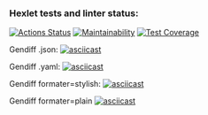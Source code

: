 ### Hexlet tests and linter status:
[![Actions Status](https://github.com/zhukata/python-project-50/actions/workflows/hexlet-check.yml/badge.svg)](https://github.com/zhukata/python-project-50/actions)
[![Maintainability](https://api.codeclimate.com/v1/badges/61a0c44599e1e7318b28/maintainability)](https://codeclimate.com/github/zhukata/python-project-50/maintainability)
[![Test Coverage](https://api.codeclimate.com/v1/badges/61a0c44599e1e7318b28/test_coverage)](https://codeclimate.com/github/zhukata/python-project-50/test_coverage)

Gendiff .json:
[![asciicast](https://asciinema.org/a/646480.svg)](https://asciinema.org/a/646480)

Gendiff .yaml:
[![asciicast](https://asciinema.org/a/648944.svg)](https://asciinema.org/a/648944)

Gendiff formater=stylish:
[![asciicast](https://asciinema.org/a/648946.svg)](https://asciinema.org/a/648946)

Gendiff formater=plain
[![asciicast](https://asciinema.org/a/649321.svg)](https://asciinema.org/a/649321)
